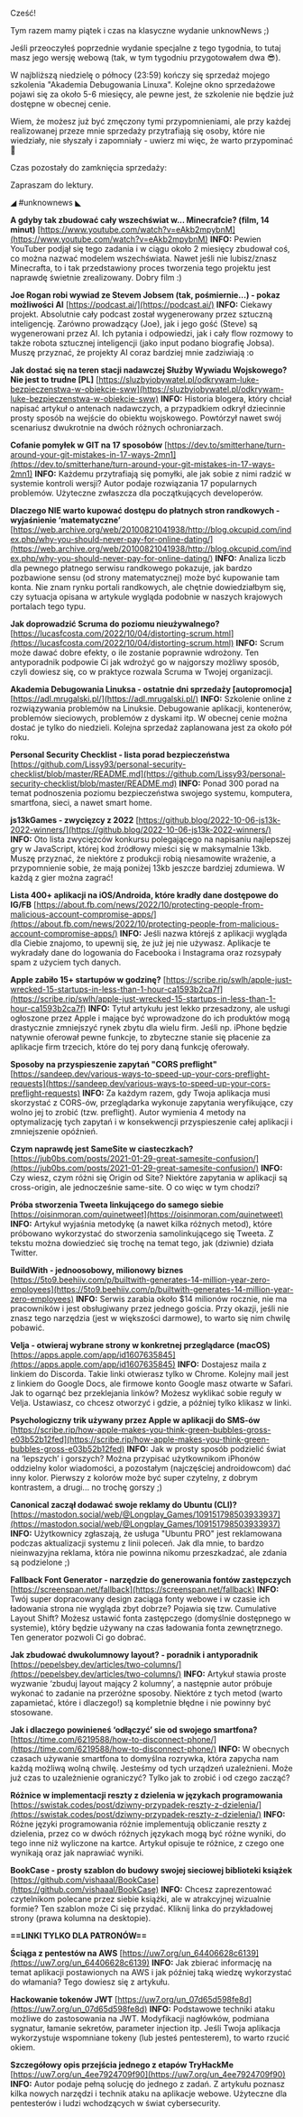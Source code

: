 Cześć!

Tym razem mamy piątek i czas na klasyczne wydanie unknowNews ;)

Jeśli przeoczyłeś poprzednie wydanie specjalne z tego tygodnia, to tutaj masz jego wersję webową (tak, w tym tygodniu przygotowałem dwa 😎).

W najbliższą niedzielę o północy (23:59) kończy się sprzedaż mojego szkolenia "Akademia Debugowania Linuxa". Kolejne okno sprzedażowe pojawi się za około 5-6 miesięcy, ale pewne jest, że szkolenie nie będzie już dostępne w obecnej cenie.

Wiem, że możesz już być zmęczony tymi przypomnieniami, ale przy każdej realizowanej przeze mnie sprzedaży przytrafiają się osoby, które nie wiedziały, nie słyszały i zapomniały - uwierz mi więc, że warto przypominać 🙂

Czas pozostały do zamknięcia sprzedaży:
 

Zapraszam do lektury.

 

◢ #unknownews ◣

**A gdyby tak zbudować cały wszechświat w... Minecrafcie? (film, 14 minut)**
[https://www.youtube.com/watch?v=eAkb2mpybnM](https://www.youtube.com/watch?v=eAkb2mpybnM)
**INFO:** Pewien YouTuber podjął się tego zadania i w ciągu około 2 miesięcy zbudował coś, co można nazwać modelem wszechświata. Nawet jeśli nie lubisz/znasz Minecrafta, to i tak przedstawiony proces tworzenia tego projektu jest naprawdę świetnie zrealizowany. Dobry film :)

**Joe Rogan robi wywiad ze Stevem Jobsem (tak, pośmiernie...) - pokaz możliwości AI**
[https://podcast.ai/](https://podcast.ai/)
**INFO:** Ciekawy projekt. Absolutnie cały podcast został wygenerowany przez sztuczną inteligencję. Zarówno prowadzący (Joe), jak i jego gość (Steve) są wygenerowani przez AI. Ich pytania i odpowiedzi, jak i cały flow rozmowy to także robota sztucznej inteligencji (jako input podano biografię Jobsa). Muszę przyznać, że projekty AI coraz bardziej mnie zadziwiają :o

**Jak dostać się na teren stacji nadawczej Służby Wywiadu Wojskowego? Nie jest to trudne [PL]**
[https://sluzbyiobywatel.pl/odkrywam-luke-bezpieczenstwa-w-obiekcie-sww](https://sluzbyiobywatel.pl/odkrywam-luke-bezpieczenstwa-w-obiekcie-sww)
**INFO:** Historia blogera, który chciał napisać artykuł o antenach nadawczych, a przypadkiem odkrył dziecinnie prosty sposób na wejście do obiektu wojskowego. Powtórzył nawet swój scenariusz dwukrotnie na dwóch różnych ochroniarzach.

**Cofanie pomyłek w GIT na 17 sposobów**
[https://dev.to/smitterhane/turn-around-your-git-mistakes-in-17-ways-2mn1](https://dev.to/smitterhane/turn-around-your-git-mistakes-in-17-ways-2mn1)
**INFO:** Każdemu przytrafiają się pomyłki, ale jak sobie z nimi radzić w systemie kontroli wersji? Autor podaje rozwiązania 17 popularnych problemów. Użyteczne zwłaszcza dla początkujących developerów.

**Dlaczego NIE warto kupować dostępu do płatnych stron randkowych - wyjaśnienie &lsquo;matematyczne&rsquo;**
[https://web.archive.org/web/20100821041938/http://blog.okcupid.com/index.php/why-you-should-never-pay-for-online-dating/](https://web.archive.org/web/20100821041938/http://blog.okcupid.com/index.php/why-you-should-never-pay-for-online-dating/)
**INFO:** Analiza liczb dla pewnego płatnego serwisu randkowego pokazuje, jak bardzo pozbawione sensu (od strony matematycznej) może być kupowanie tam konta. Nie znam rynku portali randkowych, ale chętnie dowiedziałbym się, czy sytuacja opisana w artykule wygląda podobnie w naszych krajowych portalach tego typu.

**Jak doprowadzić Scruma do poziomu nieużywalnego?**
[https://lucasfcosta.com/2022/10/04/distorting-scrum.html](https://lucasfcosta.com/2022/10/04/distorting-scrum.html)
**INFO:** Scrum może dawać dobre efekty, o ile zostanie poprawnie wdrożony. Ten antyporadnik podpowie Ci jak wdrożyć go w najgorszy możliwy sposób, czyli dowiesz się, co w praktyce rozwala Scruma w Twojej organizacji.

**Akademia Debugowania Linuksa - ostatnie dni sprzedaży [autopromocja]**
[https://adl.mrugalski.pl/](https://adl.mrugalski.pl/)
**INFO:** Szkolenie online z rozwiązywania problemów na Linuksie. Debugowanie aplikacji, kontenerów, problemów sieciowych, problemów z dyskami itp. W obecnej cenie można dostać je tylko do niedzieli. Kolejna sprzedaż zaplanowana jest za około pół roku.

**Personal Security Checklist - lista porad bezpieczeństwa**
[https://github.com/Lissy93/personal-security-checklist/blob/master/README.md](https://github.com/Lissy93/personal-security-checklist/blob/master/README.md)
**INFO:** Ponad 300 porad na temat podnoszenia poziomu bezpieczeństwa swojego systemu, komputera, smartfona, sieci, a nawet smart home.

**js13kGames - zwycięzcy z 2022**
[https://github.blog/2022-10-06-js13k-2022-winners/](https://github.blog/2022-10-06-js13k-2022-winners/)
**INFO:** Oto lista zwycięzców konkursu polegającego na napisaniu najlepszej gry w JavaScript, której kod źródłowy mieści się w maksymalnie 13kb. Muszę przyznać, że niektóre z produkcji robią niesamowite wrażenie, a przypomnienie sobie, że mają poniżej 13kb jeszcze bardziej zdumiewa. W każdą z gier można zagrać!

**Lista 400+ aplikacji na iOS/Androida, które kradły dane dostępowe do IG/FB**
[https://about.fb.com/news/2022/10/protecting-people-from-malicious-account-compromise-apps/](https://about.fb.com/news/2022/10/protecting-people-from-malicious-account-compromise-apps/)
**INFO:** Jeśli nazwa którejś z aplikacji wygląda dla Ciebie znajomo, to upewnij się, że już jej nie używasz. Aplikacje te wykradały dane do logowania do Facebooka i Instagrama oraz rozsypały spam z użyciem tych danych.

**Apple zabiło 15+ startupów w godzinę?**
[https://scribe.rip/swlh/apple-just-wrecked-15-startups-in-less-than-1-hour-ca1593b2ca7f](https://scribe.rip/swlh/apple-just-wrecked-15-startups-in-less-than-1-hour-ca1593b2ca7f)
**INFO:** Tytuł artykułu jest lekko przesadzony, ale usługi ogłoszone przez Apple i mające być wprowadzone do ich produktów mogą drastycznie zmniejszyć rynek zbytu dla wielu firm. Jeśli np. iPhone będzie natywnie oferował pewne funkcje, to zbyteczne stanie się płacenie za aplikacje firm trzecich, które do tej pory daną funkcję oferowały.

**Sposoby na przyspieszenie zapytań "CORS preflight"**
[https://sandeep.dev/various-ways-to-speed-up-your-cors-preflight-requests](https://sandeep.dev/various-ways-to-speed-up-your-cors-preflight-requests)
**INFO:** Za każdym razem, gdy Twoja aplikacja musi skorzystać z CORS-ów, przeglądarka wykonuje zapytania weryfikujące, czy wolno jej to zrobić (tzw. preflight). Autor wymienia 4 metody na optymalizację tych zapytań i w konsekwencji przyspieszenie całej aplikacji i zmniejszenie opóźnień.

**Czym naprawdę jest SameSite w ciasteczkach?**
[https://jub0bs.com/posts/2021-01-29-great-samesite-confusion/](https://jub0bs.com/posts/2021-01-29-great-samesite-confusion/)
**INFO:** Czy wiesz, czym różni się Origin od Site? Niektóre zapytania w aplikacji są cross-origin, ale jednocześnie same-site. O co więc w tym chodzi?

**Próba stworzenia Tweeta linkującego do samego siebie**
[https://oisinmoran.com/quinetweet](https://oisinmoran.com/quinetweet)
**INFO:** Artykuł wyjaśnia metodykę (a nawet kilka różnych metod), które próbowano wykorzystać do stworzenia samolinkującego się Tweeta. Z tekstu można dowiedzieć się trochę na temat tego, jak (dziwnie) działa Twitter.

**BuildWith - jednoosobowy, milionowy biznes**
[https://5to9.beehiiv.com/p/builtwith-generates-14-million-year-zero-employees](https://5to9.beehiiv.com/p/builtwith-generates-14-million-year-zero-employees)
**INFO:** Serwis zarabia około $14 milionów rocznie, nie ma pracowników i jest obsługiwany przez jednego gościa. Przy okazji, jeśli nie znasz tego narzędzia (jest w większości darmowe), to warto się nim chwilę pobawić.

**&lrm;Velja - otwieraj wybrane strony w konkretnej przeglądarce (macOS)**
[https://apps.apple.com/app/id1607635845](https://apps.apple.com/app/id1607635845)
**INFO:** Dostajesz maila z linkiem do Discorda. Takie linki otwierasz tylko w Chrome. Kolejny mail jest z linkiem do Google Docs, ale firmowe konto Google masz otwarte w Safari. Jak to ogarnąć bez przeklejania linków? Możesz wyklikać sobie reguły w Velja. Ustawiasz, co chcesz otworzyć i gdzie, a później tylko klikasz w linki.

**Psychologiczny trik używany przez Apple w aplikacji do SMS-ów**
[https://scribe.rip/how-apple-makes-you-think-green-bubbles-gross-e03b52b12fed](https://scribe.rip/how-apple-makes-you-think-green-bubbles-gross-e03b52b12fed)
**INFO:** Jak w prosty sposób podzielić świat na &lsquo;lepszych&rsquo; i gorszych? Można przypisać użytkownikom iPhonów oddzielny kolor wiadomości, a pozostałym (najczęściej androidowcom) dać inny kolor. Pierwszy z kolorów może być super czytelny, z dobrym kontrastem, a drugi... no trochę gorszy ;)

**Canonical zaczął dodawać swoje reklamy do Ubuntu (CLI)?**
[https://mastodon.social/web/@Longplay_Games/109151798503933937](https://mastodon.social/web/@Longplay_Games/109151798503933937)
**INFO:** Użytkownicy zgłaszają, że usługa "Ubuntu PRO" jest reklamowana podczas aktualizacji systemu z linii poleceń. Jak dla mnie, to bardzo nieinwazyjna reklama, która nie powinna nikomu przeszkadzać, ale zdania są podzielone ;)

**Fallback Font Generator - narzędzie do generowania fontów zastępczych**
[https://screenspan.net/fallback](https://screenspan.net/fallback)
**INFO:** Twój super dopracowany design zaciąga fonty webowe i w czasie ich ładowania strona nie wygląda zbyt dobrze? Pojawia się tzw. Cumulative Layout Shift? Możesz ustawić fonta zastępczego (domyślnie dostępnego w systemie), który będzie używany na czas ładowania fonta zewnętrznego. Ten generator pozwoli Ci go dobrać.

**Jak zbudować dwukolumnowy layout? - poradnik i antyporadnik**
[https://pepelsbey.dev/articles/two-columns/](https://pepelsbey.dev/articles/two-columns/)
**INFO:** Artykuł stawia proste wyzwanie &lsquo;zbuduj layout mający 2 kolumny&rsquo;, a następnie autor próbuje wykonać to zadanie na przeróżne sposoby. Niektóre z tych metod (warto zapamietać, które i dlaczego!) są kompletnie błędne i nie powinny być stosowane.

**Jak i dlaczego powinieneś &lsquo;odłączyć&rsquo; sie od swojego smartfona?**
[https://time.com/6219588/how-to-disconnect-phone/](https://time.com/6219588/how-to-disconnect-phone/)
**INFO:** W obecnych czasach używanie smartfona to domyślna rozrywka, która zapycha nam każdą możliwą wolną chwilę. Jesteśmy od tych urządzeń uzależnieni. Może już czas to uzależnienie ograniczyć? Tylko jak to zrobić i od czego zacząć?

**Różnice w implementacji reszty z dzielenia w językach programowania**
[https://swistak.codes/post/dziwny-przypadek-reszty-z-dzielenia/](https://swistak.codes/post/dziwny-przypadek-reszty-z-dzielenia/)
**INFO:** Różne języki programowania różnie implementują obliczanie reszty z dzielenia, przez co w dwóch różnych językach mogą być różne wyniki, do tego inne niż wyliczone na kartce. Artykuł opisuje te różnice, z czego one wynikają oraz jak naprawiać wyniki.

**BookCase - prosty szablon do budowy swojej sieciowej biblioteki książek**
[https://github.com/vishaaal/BookCase](https://github.com/vishaaal/BookCase)
**INFO:** Chcesz zaprezentować czytelnikom polecane przez siebie książki, ale w atrakcyjnej wizualnie formie? Ten szablon może Ci się przydać. Kliknij linka do przykładowej strony (prawa kolumna na desktopie).

**==LINKI TYLKO DLA PATRONÓW==**

**Ściąga z pentestów na AWS**
[https://uw7.org/un_64406628c6139](https://uw7.org/un_64406628c6139)
**INFO:** Jak zbierać informację na temat aplikacji postawionych na AWS i jak później taką wiedzę wykorzystać do włamania? Tego dowiesz się z artykułu.

**Hackowanie tokenów JWT**
[https://uw7.org/un_07d65d598fe8d](https://uw7.org/un_07d65d598fe8d)
**INFO:** Podstawowe techniki ataku możliwe do zastosowania na JWT. Modyfikacji nagłówków, podmiana sygnatur, łamanie sekretów, parameter injection itp. Jeśli Twoja aplikacja wykorzystuje wspomniane tokeny (lub jesteś pentesterem), to warto rzucić okiem.

**Szczegółowy opis przejścia jednego z etapów TryHackMe**
[https://uw7.org/un_4ee7924709f90](https://uw7.org/un_4ee7924709f90)
**INFO:** Autor podaje pełną solucję do jednego z zadań. Z artykułu poznasz kilka nowych narzędzi i technik ataku na aplikacje webowe. Użyteczne dla pentesterów i ludzi wchodzących w świat cybersecurity.